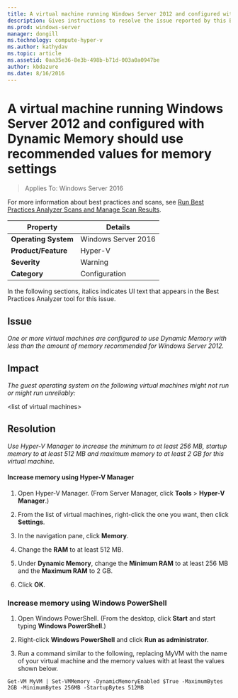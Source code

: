 ```yaml
---
title: A virtual machine running Windows Server 2012 and configured with Dynamic Memory should use recommended values for memory settings
description: Gives instructions to resolve the issue reported by this Best Practices Analyzer rule.
ms.prod: windows-server
manager: dongill
ms.technology: compute-hyper-v
ms.author: kathydav
ms.topic: article
ms.assetid: 0aa35e36-8e3b-498b-b71d-003a0a0947be
author: kbdazure
ms.date: 8/16/2016
---
```

# A virtual machine running Windows Server 2012 and configured with Dynamic Memory should use recommended values for memory settings

>Applies To: Windows Server 2016

For more information about best practices and scans, see [Run Best Practices Analyzer Scans and Manage Scan Results](https://go.microsoft.com/fwlink/p/?LinkID=223177).  
  
|Property|Details|  
|-|-|  
|**Operating System**|Windows Server 2016|  
|**Product/Feature**|Hyper-V|  
|**Severity**|Warning|  
|**Category**|Configuration|  
  
In the following sections, italics indicates UI text that appears in the Best Practices Analyzer tool for this issue.  
  
## **Issue**  
*One or more virtual machines are configured to use Dynamic Memory with less than the amount of memory recommended for Windows Server 2012.*  
  
## **Impact**  
*The guest operating system on the following virtual machines might not run or might run unreliably:*  
  
\<list of virtual machines>  
  
## **Resolution**  
*Use Hyper-V Manager to increase the minimum to at least 256 MB, startup memory to at least 512 MB and maximum memory to at least 2 GB for this virtual machine.*  
  
#### Increase memory using Hyper-V Manager  
  
1.  Open Hyper-V Manager. (From Server Manager, click **Tools** > **Hyper-V Manager**.)  
  
2.  From the list of virtual machines, right-click the one you want, then click **Settings**.  
  
3.  In the navigation pane, click **Memory**.  
  
4.  Change the **RAM** to at least 512 MB.  
  
5.  Under **Dynamic Memory**,  change the **Minimum RAM** to at least 256 MB and the **Maximum RAM** to 2 GB.  
  
6.  Click **OK**.  
  
### Increase memory using Windows PowerShell  
  
1.  Open Windows PowerShell. (From the desktop, click **Start** and start typing **Windows PowerShell**.)  
  
2.  Right-click **Windows PowerShell** and click **Run as administrator**.  
  
3.  Run a command similar to the following, replacing MyVM with the name  of your virtual machine and the memory values with at least the values shown below.  
  
```  
Get-VM MyVM | Set-VMMemory -DynamicMemoryEnabled $True -MaximumBytes 2GB -MinimumBytes 256MB -StartupBytes 512MB  
```  
  


